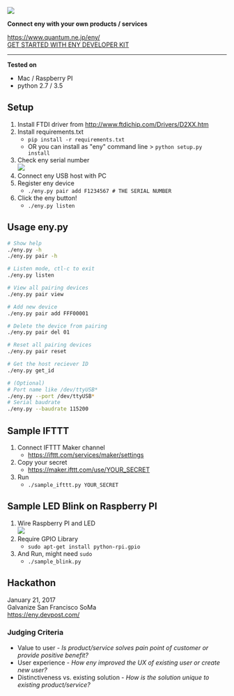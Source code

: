 ![](img/eny_logo.png)

__Connect eny with your own products / services__  

https://www.quantum.ne.jp/eny/  
[GET STARTED WITH ENY DEVELOPER KIT](https://www.quantum.ne.jp/eny/developer-kit/)

---

__Tested on__  
- Mac / Raspberry PI  
- python 2.7 / 3.5

## Setup

1. Install FTDI driver from http://www.ftdichip.com/Drivers/D2XX.htm
1. Install requirements.txt
	- ```pip install -r requirements.txt```
	- OR you can install as "eny" command line > ```python setup.py install```
1. Check eny serial number  
	![](img/eny.png)
1. Connect eny USB host with PC
1. Register eny device
	- ```./eny.py pair add F1234567 # THE SERIAL NUMBER```
1. Click the eny button!
	- ```./eny.py listen```

## Usage eny.py

```bash
# Show help
./eny.py -h
./eny.py pair -h

# Listen mode, ctl-c to exit
./eny.py listen

# View all pairing devices
./eny.py pair view

# Add new device
./eny.py pair add FFF00001

# Delete the device from pairing
./eny.py pair del 01

# Reset all pairing devices
./eny.py pair reset

# Get the host reciever ID
./eny.py get_id

# (Optional)
# Port name like /dev/ttyUSB*
./eny.py --port /dev/ttyUSB*
# Serial baudrate
./eny.py --baudrate 115200
```


## Sample IFTTT

1. Connect IFTTT Maker channel
	- https://ifttt.com/services/maker/settings
1. Copy your secret
	- https://maker.ifttt.com/use/YOUR_SECRET
1. Run
	- ```./sample_ifttt.py YOUR_SECRET```


## Sample LED Blink on Raspberry PI


1. Wire Raspberry PI and LED  
	![](img/blink.png)
1. Require GPIO Library
	- ```sudo apt-get install python-rpi.gpio```
1. And Run, might need `sudo`
	- ```./sample_blink.py```


## Hackathon
January 21, 2017  
Galvanize San Francisco SoMa  
https://eny.devpost.com/  

### Judging Criteria
* Value to user - *Is product/service solves pain point of customer or provide positive benefit?*
* User experience - *How eny improved the UX of existing user or create new user?*
* Distinctiveness vs. existing solution - *How is the solution unique to existing product/service?*
